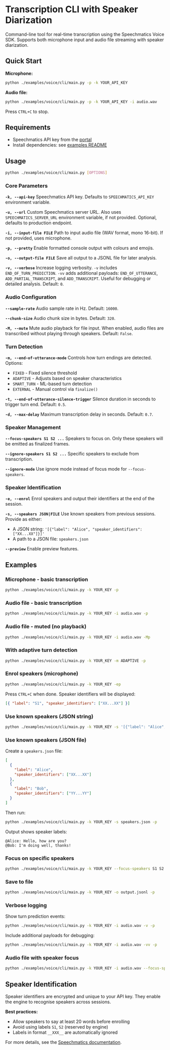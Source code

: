 # Transcription CLI with Speaker Diarization

Command-line tool for real-time transcription using the Speechmatics Voice SDK. Supports both microphone input and audio file streaming with speaker diarization.

## Quick Start

**Microphone:**

```bash
python ./examples/voice/cli/main.py -p -k YOUR_API_KEY
```

**Audio file:**

```bash
python ./examples/voice/cli/main.py -p -k YOUR_API_KEY -i audio.wav
```

Press `CTRL+C` to stop.

## Requirements

- Speechmatics API key from the [portal](https://portal.speechmatics.com/)
- Install dependencies: see [examples README](../README.md)

## Usage

```bash
python ./examples/voice/cli/main.py [OPTIONS]
```

### Core Parameters

**`-k, --api-key`**
Speechmatics API key. Defaults to `SPEECHMATICS_API_KEY` environment variable.

**`-u, --url`**
Custom Speechmatics server URL. Also uses `SPEECHMATICS_SERVER_URL` environment variable, if not provided. Optional, defaults to production endpoint.

**`-i, --input-file FILE`**
Path to input audio file (WAV format, mono 16-bit). If not provided, uses microphone.

**`-p, --pretty`**
Enable formatted console output with colours and emojis.

**`-o, --output-file FILE`**
Save all output to a JSONL file for later analysis.

**`-v, --verbose`**
Increase logging verbosity. `-v` includes `END_OF_TURN_PREDICTION`. `-vv` adds additional payloads: `END_OF_UTTERANCE`, `ADD_PARTIAL_TRANSCRIPT`, and `ADD_TRANSCRIPT`. Useful for debugging or detailed analysis. Default: `0`.

### Audio Configuration

**`--sample-rate`**
Audio sample rate in Hz. Default: `16000`.

**`--chunk-size`**
Audio chunk size in bytes. Default: `320`.

**`-M, --mute`**
Mute audio playback for file input. When enabled, audio files are transcribed without playing through speakers. Default: `False`.

### Turn Detection

**`-m, --end-of-utterance-mode`**
Controls how turn endings are detected. Options:

- `FIXED` - Fixed silence threshold
- `ADAPTIVE` - Adjusts based on speaker characteristics
- `SMART_TURN` - ML-based turn detection
- `EXTERNAL` - Manual control via `finalize()`

**`-t, --end-of-utterance-silence-trigger`**
Silence duration in seconds to trigger turn end. Default: `0.5`.

**`-d, --max-delay`**
Maximum transcription delay in seconds. Default: `0.7`.

### Speaker Management

**`--focus-speakers S1 S2 ...`**
Speakers to focus on. Only these speakers will be emitted as finalized frames.

**`--ignore-speakers S1 S2 ...`**
Specific speakers to exclude from transcription.

**`--ignore-mode`**
Use ignore mode instead of focus mode for `--focus-speakers`.

### Speaker Identification

**`-e, --enrol`**
Enrol speakers and output their identifiers at the end of the session.

**`-s, --speakers JSON|FILE`**
Use known speakers from previous sessions. Provide as either:
- A JSON string: `'[{"label": "Alice", "speaker_identifiers": ["XX...XX"]}]'`
- A path to a JSON file: `speakers.json`

**`--preview`**
Enable preview features.

## Examples

### Microphone - basic transcription

```bash
python ./examples/voice/cli/main.py -k YOUR_KEY -p
```

### Audio file - basic transcription

```bash
python ./examples/voice/cli/main.py -k YOUR_KEY -i audio.wav -p
```

### Audio file - muted (no playback)

```bash
python ./examples/voice/cli/main.py -k YOUR_KEY -i audio.wav -Mp
```

### With adaptive turn detection

```bash
python ./examples/voice/cli/main.py -k YOUR_KEY -m ADAPTIVE -p
```

### Enrol speakers (microphone)

```bash
python ./examples/voice/cli/main.py -k YOUR_KEY -ep
```

Press `CTRL+C` when done. Speaker identifiers will be displayed:

```json
[{ "label": "S1", "speaker_identifiers": ["XX...XX"] }]
```

### Use known speakers (JSON string)

```bash
python ./examples/voice/cli/main.py -k YOUR_KEY -s '[{"label": "Alice", "speaker_identifiers": ["XX...XX"]}]' -p
```

### Use known speakers (JSON file)

Create a `speakers.json` file:

```json
[
  {
    "label": "Alice",
    "speaker_identifiers": ["XX...XX"]
  },
  {
    "label": "Bob",
    "speaker_identifiers": ["YY...YY"]
  }
]
```

Then run:

```bash
python ./examples/voice/cli/main.py -k YOUR_KEY -s speakers.json -p
```

Output shows speaker labels:

```
@Alice: Hello, how are you?
@Bob: I'm doing well, thanks!
```

### Focus on specific speakers

```bash
python ./examples/voice/cli/main.py -k YOUR_KEY --focus-speakers S1 S2 -p
```

### Save to file

```bash
python ./examples/voice/cli/main.py -k YOUR_KEY -o output.jsonl -p
```

### Verbose logging

Show turn prediction events:

```bash
python ./examples/voice/cli/main.py -k YOUR_KEY -i audio.wav -v -p
```

Include additional payloads for debugging:

```bash
python ./examples/voice/cli/main.py -k YOUR_KEY -i audio.wav -vv -p
```

### Audio file with speaker focus

```bash
python ./examples/voice/cli/main.py -k YOUR_KEY -i audio.wav --focus-speakers S2 -p
```

## Speaker Identification

Speaker identifiers are encrypted and unique to your API key. They enable the engine to recognise speakers across sessions.

**Best practices:**

- Allow speakers to say at least 20 words before enrolling
- Avoid using labels `S1`, `S2` (reserved by engine)
- Labels in format `__XXX__` are automatically ignored

For more details, see the [Speechmatics documentation](https://docs.speechmatics.com/speech-to-text/realtime/realtime-speaker-identification).
